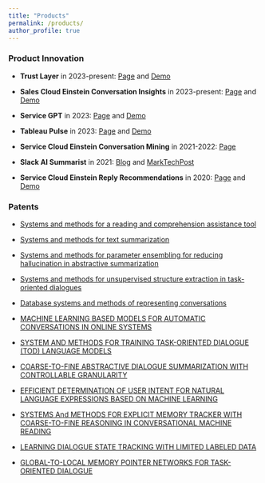 ```yaml
---
title: "Products"
permalink: /products/
author_profile: true
---
```


### Product Innovation

- **Trust Layer** in 2023-present: [Page](https://www.salesforce.com/products/secure-ai/) and [Demo](https://www.youtube.com/watch?v=JYWBnPEtkoc)

- **Sales Cloud Einstein Conversation Insights** in 2023-present: [Page](https://www.salesforce.com/products/sales-conversation-intelligence/) and [Demo](https://www.youtube.com/watch?v=4QlLTlM9of8)

- **Service GPT** in 2023: [Page](https://www.salesforce.com/news/stories/sales-gpt-service-gpt-ga/) and [Demo](https://www.youtube.com/watch?v=ZMw3Ts69Rg8)

- **Tableau Pulse** in 2023: [Page](https://www.tableau.com/products/tableau-pulse) and [Demo](https://www.tableau.com/products/tableau-pulse#content-539527)

- **Service Cloud Einstein Conversation Mining** in 2021-2022: [Page](https://help.salesforce.com/s/articleView?id=release-notes.rn_einstein_conversation_mining.htm&release=246&type=5)

- **Slack AI Summarist** in 2021: [Blog](https://blog.salesforceairesearch.com/ai-summarist-slack-productivity/) and [MarkTechPost](https://www.marktechpost.com/2022/12/11/salesforce-presents-ai-summarist-a-conversational-ai-tool-that-helps-user-manage-their-information-consumption-as-per-their-work-preferences/)

- **Service Cloud Einstein Reply Recommendations** in 2020: [Page](https://help.salesforce.com/s/articleView?id=sf.reply_rec_intro.htm&type=5) and [Demo](https://www.google.com/search?q=Service+Cloud+Einstein+Reply+Recommendations+demo&oq=Service+Cloud+Einstein+Reply+Recommendations+demo&gs_lcrp=EgZjaHJvbWUyBggAEEUYOTIHCAEQIRigATIGCAIQIRgV0gEIMTA0OWowajeoAgCwAgA&sourceid=chrome&ie=UTF-8#fpstate=ive&vld=cid:607c5faa,vid:jIg1KWtHg4M,st:0)


### Patents

- [Systems and methods for a reading and comprehension assistance tool](https://patents.google.com/patent/US20240095464A1/en)

- [Systems and methods for text summarization](https://patents.google.com/patent/US20230419017A1/en)

- [Systems and methods for parameter ensembling for reducing hallucination in abstractive summarization](https://patents.google.com/patent/US20230376677A1/en)

- [Systems and methods for unsupervised structure extraction in task-oriented dialogues](https://scholar.google.com.hk/citations?view_op=view_citation&hl=en&user=1G4GV2EAAAAJ&sortby=pubdate&citation_for_view=1G4GV2EAAAAJ:70eg2SAEIzsC)

- [Database systems and methods of representing conversations](https://scholar.google.com.hk/citations?view_op=view_citation&hl=en&user=1G4GV2EAAAAJ&sortby=pubdate&citation_for_view=1G4GV2EAAAAJ:lSLTfruPkqcC)

- [MACHINE LEARNING BASED MODELS FOR AUTOMATIC CONVERSATIONS IN ONLINE SYSTEMS](https://patentimages.storage.googleapis.com/32/f8/9a/714913e25365a4/US20220293094A1.pdf)

- [SYSTEM AND METHODS FOR TRAINING TASK-ORIENTED DIALOGUE (TOD) LANGUAGE MODELS](https://patentimages.storage.googleapis.com/dc/ad/07/3b503213fb9ef2/US20220139384A1.pdf)

- [COARSE-TO-FINE ABSTRACTIVE DIALOGUE SUMMARIZATION WITH CONTROLLABLE GRANULARITY](https://patentimages.storage.googleapis.com/17/48/ec/ed61841d3c1bf8/US20220108086A1.pdf)

- [EFFICIENT DETERMINATION OF USER INTENT FOR NATURAL LANGUAGE EXPRESSIONS BASED ON MACHINE LEARNING](https://patentimages.storage.googleapis.com/48/74/a7/853498392ac6ef/US11544470.pdf)

- [SYSTEMS And METHODS FOR EXPLICIT MEMORY TRACKER WITH COARSE-TO-FINE REASONING IN CONVERSATIONAL MACHINE READING](https://patentimages.storage.googleapis.com/56/26/1f/ce71792d6b4f55/US11640505.pdf)

- [LEARNING DIALOGUE STATE TRACKING WITH LIMITED LABELED DATA](https://patentimages.storage.googleapis.com/a0/23/99/e39150b52e1d5b/US11599730.pdf)

- [GLOBAL-TO-LOCAL MEMORY POINTER NETWORKS FOR TASK-ORIENTED DIALOGUE](https://patentscope.wipo.int/search/en/detail.jsf?docId=WO2020069020)